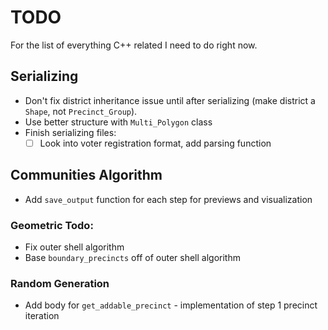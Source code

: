 # TODO
For the list of everything C++ related I need to do right now.

## Serializing
- Don't fix district inheritance issue until after serializing (make district a `Shape`, not `Precinct_Group`).
- Use better structure with `Multi_Polygon` class
- Finish serializing files:
    - [ ] Look into voter registration format, add parsing function

## Communities Algorithm

- Add `save_output` function for each step for previews and visualization

### Geometric Todo:
- Fix outer shell algorithm
- Base `boundary_precincts` off of outer shell algorithm

### Random Generation
- Add body for `get_addable_precinct` - implementation of step 1 precinct iteration
